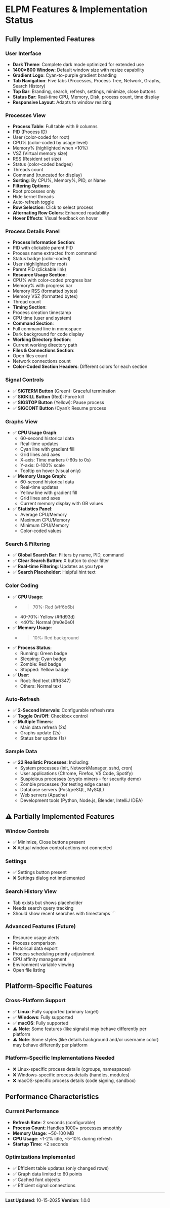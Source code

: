 # ELPM Features & Implementation Status

## Fully Implemented Features

### User Interface
- **Dark Theme**: Complete dark mode optimized for extended use
- **1400×800 Window**: Default window size with resize capability
- **Gradient Logo**: Cyan-to-purple gradient branding
- **Tab Navigation**: Five tabs (Processes, Process Tree, Network, Graphs, Search History)
- **Top Bar**: Branding, search, refresh, settings, minimize, close buttons
- **Status Bar**: Real-time CPU, Memory, Disk, process count, time display
- **Responsive Layout**: Adapts to window resizing

### Processes View
  - **Process Table**: Full table with 9 columns
  - PID (Process ID)
  - User (color-coded for root)
  - CPU% (color-coded by usage level)
  - Memory% (highlighted when >10%)
  - VSZ (Virtual memory size)
  - RSS (Resident set size)
  - Status (color-coded badges)
  - Threads count
  - Command (truncated for display)
  - **Sorting**: By CPU%, Memory%, PID, or Name
  - **Filtering Options**:
  - Root processes only
  - Hide kernel threads
  - Auto-refresh toggle
  - **Row Selection**: Click to select process
  - **Alternating Row Colors**: Enhanced readability
  - **Hover Effects**: Visual feedback on hover

### Process Details Panel
  - **Process Information Section**:
  - PID with clickable parent PID
  - Process name extracted from command
  - Status badge (color-coded)
  - User (highlighted for root)
  - Parent PID (clickable link)
  - **Resource Usage Section**:
  - CPU% with color-coded progress bar
  - Memory% with progress bar
  - Memory RSS (formatted bytes)
  - Memory VSZ (formatted bytes)
  - Thread count
  - **Timing Section**:
  - Process creation timestamp
  - CPU time (user and system)
  - **Command Section**:
  - Full command line in monospace
  - Dark background for code display
  - **Working Directory Section**:
  - Current working directory path
  - **Files & Connections Section**:
  - Open files count
  - Network connections count
  - **Color-Coded Section Headers**: Different colors for each section

### Signal Controls
- ✅ **SIGTERM Button** (Green): Graceful termination
- ✅ **SIGKILL Button** (Red): Force kill
- ✅ **SIGSTOP Button** (Yellow): Pause process
- ✅ **SIGCONT Button** (Cyan): Resume process

### Graphs View
- ✅ **CPU Usage Graph**:
  - 60-second historical data
  - Real-time updates
  - Cyan line with gradient fill
  - Grid lines and axes
  - X-axis: Time markers (-60s to 0s)
  - Y-axis: 0-100% scale
  - Tooltip on hover (visual only)
- ✅ **Memory Usage Graph**:
  - 60-second historical data
  - Real-time updates
  - Yellow line with gradient fill
  - Grid lines and axes
  - Current memory display with GB values
- ✅ **Statistics Panel**:
  - Average CPU/Memory
  - Maximum CPU/Memory
  - Minimum CPU/Memory
  - Color-coded values

### Search & Filtering
- ✅ **Global Search Bar**: Filters by name, PID, command
- ✅ **Clear Search Button**: X button to clear filter
- ✅ **Real-time Filtering**: Updates as you type
- ✅ **Search Placeholder**: Helpful hint text

### Color Coding
- ✅ **CPU Usage**:
  - >70%: Red (#ff6b6b)
  - 40-70%: Yellow (#ffd93d)
  - <40%: Normal (#e0e0e0)
- ✅ **Memory Usage**:
  - >10%: Red background
- ✅ **Process Status**:
  - Running: Green badge
  - Sleeping: Cyan badge
  - Zombie: Red badge
  - Stopped: Yellow badge
- ✅ **User**:
  - Root: Red text (#ff6347)
  - Others: Normal text

### Auto-Refresh
- ✅ **2-Second Intervals**: Configurable refresh rate
- ✅ **Toggle On/Off**: Checkbox control
- ✅ **Multiple Timers**:
  - Main data refresh (2s)
  - Graphs update (2s)
  - Status bar update (1s)

### Sample Data
- ✅ **22 Realistic Processes**: Including:
  - System processes (init, NetworkManager, sshd, cron)
  - User applications (Chrome, Firefox, VS Code, Spotify)
  - Suspicious processes (crypto miners - for security demo)
  - Zombie processes (for testing edge cases)
  - Database servers (PostgreSQL, MySQL)
  - Web servers (Apache)
  - Development tools (Python, Node.js, Blender, IntelliJ IDEA)

## ⚠️ Partially Implemented Features


### Window Controls
- ✅ Minimize, Close buttons present
- ❌ Actual window control actions not connected

### Settings
- ✅ Settings button present
- ❌ Settings dialog not implemented

### Search History View
- Tab exists but shows placeholder
- Needs search query tracking
- Should show recent searches with timestamps  ```

### Advanced Features (Future)
- Resource usage alerts
- Process comparison
- Historical data export
- Process scheduling priority adjustment
- CPU affinity management
- Environment variable viewing
- Open file listing

## Platform-Specific Features

### Cross-Platform Support
- ✅ **Linux**: Fully supported (primary target)
- ✅ **Windows**: Fully supported
- ✅ **macOS**: Fully supported
- ⚠️ **Note**: Some features (like signals) may behave differently per platform
- ⚠️ **Note**: Some styles (like details background and/or username color) may behave differently per platform

### Platform-Specific Implementations Needed
- ❌ Linux-specific process details (cgroups, namespaces)
- ❌ Windows-specific process details (handles, modules)
- ❌ macOS-specific process details (code signing, sandbox)


## Performance Characteristics

### Current Performance
- **Refresh Rate**: 2 seconds (configurable)
- **Process Count**: Handles 1000+ processes smoothly
- **Memory Usage**: ~50-100 MB
- **CPU Usage**: ~1-2% idle, ~5-10% during refresh
- **Startup Time**: <2 seconds

### Optimizations Implemented
- ✅ Efficient table updates (only changed rows)
- ✅ Graph data limited to 60 points
- ✅ Cached font objects
- ✅ Efficient signal connections


---

**Last Updated**: 10-15-2025
**Version**: 1.0.0
